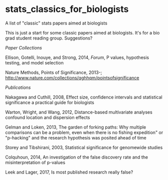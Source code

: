 # stats_classics_for_biologists
A list of "classic" stats papers aimed at biologists

This is just a start for some classic papers aimed at biologists. It's for a bio grad student reading group. Suggestions?

*Paper Collections*

Ellison, Gotelli, Inouye, and Strong, 2014, *Forum*, P values, hypothesis testing, and model selection

Nature Methods, Points of Significance, 2013-; http://www.nature.com/collections/qghhqm/pointsofsignificance

*Publications* 

Nakagawa and Cuthill, 2008, Effect size, confidence intervals and statistical significance a practical guide for biologists

Warton, Wright, and Wang, 2012, Distance-based multivariate analyses confound location and dispersion effects

Gelman and Loken, 2013, The garden of forking paths: Why multiple comparisons can be a problem, even when there is no fishing expedition" or "p-hacking" and the research hypothesis was posited ahead of time

Storey and Tibshirani, 2003, Statistical significance for genomewide studies

Colquhoun, 2014, An investigation of the false discovery rate and the misinterpretation of p-values

Leek and Lager, 2017, Is most published research really false?

